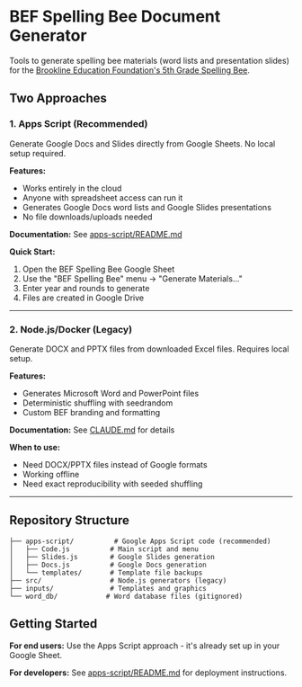 # BEF Spelling Bee Document Generator

Tools to generate spelling bee materials (word lists and presentation slides) for the [Brookline Education Foundation's 5th Grade Spelling Bee](https://brooklinefoundation.org/spelling-bee/).

## Two Approaches

### 1. Apps Script (Recommended)

Generate Google Docs and Slides directly from Google Sheets. No local setup required.

**Features:**
- Works entirely in the cloud
- Anyone with spreadsheet access can run it
- Generates Google Docs word lists and Google Slides presentations
- No file downloads/uploads needed

**Documentation:** See [apps-script/README.md](apps-script/README.md)

**Quick Start:**
1. Open the BEF Spelling Bee Google Sheet
2. Use the "BEF Spelling Bee" menu → "Generate Materials..."
3. Enter year and rounds to generate
4. Files are created in Google Drive

---

### 2. Node.js/Docker (Legacy)

Generate DOCX and PPTX files from downloaded Excel files. Requires local setup.

**Features:**
- Generates Microsoft Word and PowerPoint files
- Deterministic shuffling with seedrandom
- Custom BEF branding and formatting

**Documentation:** See [CLAUDE.md](CLAUDE.md) for details

**When to use:**
- Need DOCX/PPTX files instead of Google formats
- Working offline
- Need exact reproducibility with seeded shuffling

---

## Repository Structure

```
├── apps-script/          # Google Apps Script code (recommended)
│   ├── Code.js          # Main script and menu
│   ├── Slides.js        # Google Slides generation
│   ├── Docs.js          # Google Docs generation
│   └── templates/       # Template file backups
├── src/                 # Node.js generators (legacy)
├── inputs/              # Templates and graphics
└── word_db/            # Word database files (gitignored)
```

## Getting Started

**For end users:** Use the Apps Script approach - it's already set up in your Google Sheet.

**For developers:** See [apps-script/README.md](apps-script/README.md) for deployment instructions.
